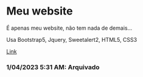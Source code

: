 # Meu website
É apenas meu website, não tem nada de demais...

Usa Bootstrap5, Jquery, Sweetalert2, HTML5, CSS3

<a href="https://white-blue1.github.io/website/" align="center">Link</a>


### 1/04/2023 5:31 AM: Arquivado
